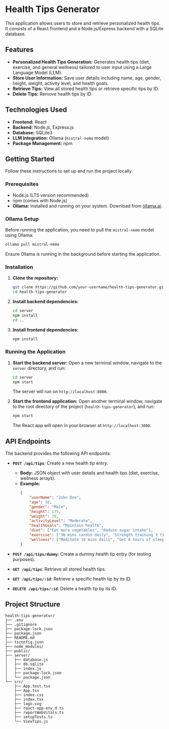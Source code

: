 # Health Tips Generator

This application allows users to store and retrieve personalized health tips. It consists of a React frontend and a Node.js/Express backend with a SQLite database.

## Features

*   **Personalized Health Tips Generation:** Generates health tips (diet, exercise, and general wellness) tailored to user input using a Large Language Model (LLM).
*   **Store User Information:** Save user details including name, age, gender, height, weight, activity level, and health goals.
*   **Retrieve Tips:** View all stored health tips or retrieve specific tips by ID.
*   **Delete Tips:** Remove health tips by ID.

## Technologies Used

*   **Frontend:** React
*   **Backend:** Node.js, Express.js
*   **Database:** SQLite3
*   **LLM Integration:** Ollama (`mistral-nemo` model)
*   **Package Management:** npm

## Getting Started

Follow these instructions to set up and run the project locally.

### Prerequisites

*   Node.js (LTS version recommended)
*   npm (comes with Node.js)
*   **Ollama:** Installed and running on your system. Download from [ollama.ai](https://ollama.ai/).

### Ollama Setup

Before running the application, you need to pull the `mistral-nemo` model using Ollama:

```bash
ollama pull mistral-nemo
```

Ensure Ollama is running in the background before starting the application.

### Installation

1.  **Clone the repository:**
    ```bash
    git clone https://github.com/your-username/health-tips-generator.git
    cd health-tips-generator
    ```

2.  **Install backend dependencies:**
    ```bash
    cd server
    npm install
    cd ..
    ```

3.  **Install frontend dependencies:**
    ```bash
    npm install
    ```

### Running the Application

1.  **Start the backend server:**
    Open a new terminal window, navigate to the `server` directory, and run:
    ```bash
    cd server
    npm start
    ```
    The server will run on `http://localhost:8000`.

2.  **Start the frontend application:**
    Open another terminal window, navigate to the root directory of the project (`health-tips-generator`), and run:
    ```bash
    npm start
    ```
    The React app will open in your browser at `http://localhost:3000`.

## API Endpoints

The backend provides the following API endpoints:

*   **`POST /api/tips`**: Create a new health tip entry.
    *   **Body:** JSON object with user details and health tips (diet, exercise, wellness arrays).
    *   **Example:**
        ```json
        {
            "userName": "John Doe",
            "age": 30,
            "gender": "Male",
            "height": 175,
            "weight": 70,
            "activityLevel": "Moderate",
            "healthGoals": "Maintain health",
            "diet": ["Eat more vegetables", "Reduce sugar intake"],
            "exercise": ["30 mins cardio daily", "Strength training 3 times/week"],
            "wellness": ["Meditate 10 mins daily", "Get 8 hours of sleep"]
        }
        ```

*   **`POST /api/tips/dummy`**: Create a dummy health tip entry (for testing purposes).

*   **`GET /api/tips`**: Retrieve all stored health tips.

*   **`GET /api/tips/:id`**: Retrieve a specific health tip by its ID.

*   **`DELETE /api/tips/:id`**: Delete a health tip by its ID.

## Project Structure

```
health-tips-generator/
├── .env
├── .gitignore
├── package-lock.json
├── package.json
├── README.md
├── tsconfig.json
├── node_modules/
├── public/
├── server/
│   ├── database.js
│   ├── db.sqlite
│   ├── index.js
│   ├── package-lock.json
│   └── package.json
└── src/
    ├── App.test.tsx
    ├── App.tsx
    ├── index.css
    ├── index.tsx
    ├── logo.svg
    ├── react-app-env.d.ts
    ├── reportWebVitals.ts
    ├── setupTests.ts
    └── ViewTips.js
```
